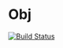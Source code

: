 # Obj

[![Build Status](https://travis-ci.org/intel-hpdd/obj.svg?branch=master)](https://travis-ci.org/intel-hpdd/obj)
